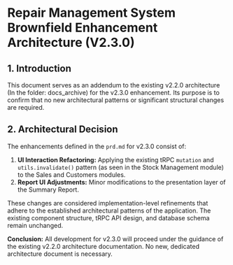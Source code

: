 # **Repair Management System Brownfield Enhancement Architecture (V2.3.0)**

## **1. Introduction**

This document serves as an addendum to the existing v2.2.0 architecture (In the folder: docs_archive) for the v2.3.0 enhancement. Its purpose is to confirm that no new architectural patterns or significant structural changes are required.

## **2. Architectural Decision**

The enhancements defined in the `prd.md` for v2.3.0 consist of:
1.  **UI Interaction Refactoring:** Applying the existing tRPC `mutation` and `utils.invalidate()` pattern (as seen in the Stock Management module) to the Sales and Customers modules.
2.  **Report UI Adjustments:** Minor modifications to the presentation layer of the Summary Report.

These changes are considered implementation-level refinements that adhere to the established architectural patterns of the application. The existing component structure, tRPC API design, and database schema remain unchanged.

**Conclusion:** All development for v2.3.0 will proceed under the guidance of the existing v2.2.0 architecture documentation. No new, dedicated architecture document is necessary.

